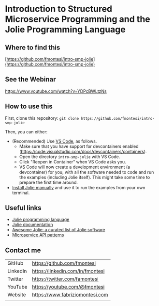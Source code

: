 # Introduction to Structured Microservice Programming and the Jolie Programming Language

## Where to find this

[https://github.com/fmontesi/intro-smp-jolie](https://github.com/fmontesi/intro-smp-jolie)

## See the Webinar

https://www.youtube.com/watch?v=YDPcBWLtzNs


## How to use this

First, clone this repository: `git clone https://github.com/fmontesi/intro-smp-jolie`

Then, you can either:
- (Recommended) Use [VS Code](https://code.visualstudio.com/), as follows.
	* Make sure that you have support for devcontainers enabled (https://code.visualstudio.com/docs/devcontainers/containers).
	* Open the directory `intro-smp-jolie` with VS Code.
	* Click "Reopen in Container" when VS Code asks you.
	* VS Code will now create a development environment (a devcontainer) for you, with all the software needed to code and run the examples (including Jolie itself). This might take some time to prepare the first time around.
- [Install Jolie manually](https://www.jolie-lang.org/downloads.html) and use it to run the examples from your own terminal.

## Useful links

- [Jolie programming language](https://www.jolie-lang.org)
- [Jolie documentation](https://docs.jolie-lang.org)
- [Awesome Jolie: a curated list of Jolie software](https://github.com/jolie/awesome-jolie)
- [Microservice API patterns](https://www.microservice-api-patterns.org/)

## Contact me

|  |  |
|--|--|
GitHub | https://github.com/fmontesi
LinkedIn | https://linkedin.com/in/fmontesi
Twitter | https://twitter.com/famontesi
YouTube | https://youtube.com/@fmontesi
Website | https://www.fabriziomontesi.com
|  |  |
